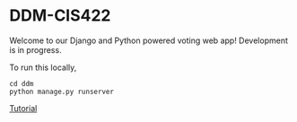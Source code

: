 DDM-CIS422
==========

Welcome to our Django and Python powered voting web app! Development is in progress.

To run this locally,

```
cd ddm
python manage.py runserver
```

[Tutorial](https://docs.djangoproject.com/en/1.4/intro/tutorial01/)